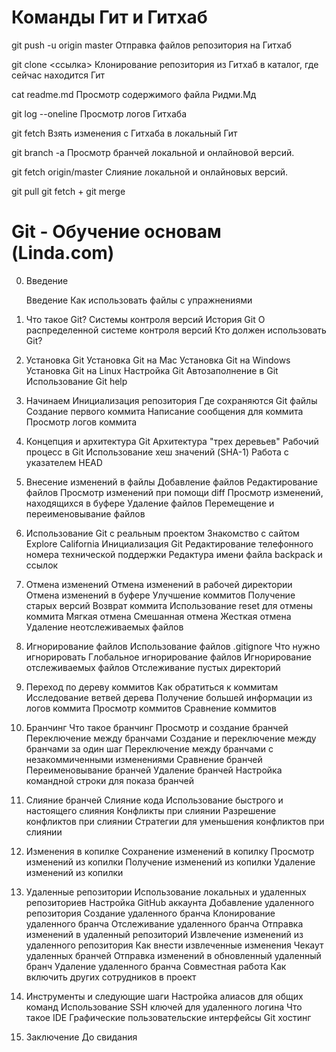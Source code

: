# Команды Гит и Гитхаб

git push -u origin master    Отправка файлов репозитория на Гитхаб

git clone <ссылка>    Клонирование репозитория из Гитхаб в каталог, где сейчас находится Гит

cat readme.md    Просмотр содержимого файла Ридми.Мд

git log --oneline    Просмотр логов Гитхаба

git fetch    Взять изменения с Гитхаба в локальный Гит

git branch -a    Просмотр бранчей локальной и онлайновой версий.

git fetch origin/master    Слияние локальной и онлайновых версий.

git pull    git fetch + git merge

# Git - Обучение основам (Linda.com)

0. Введение

	Введение
	Как использовать файлы с упражнениями
1. Что такое Git?
	Системы контроля версий
	История Git
	О распределенной системе контроля версий
	Кто должен использовать Git?
2. Установка Git
	Установка Git на Mac
	Установка Git на Windows
	Установка Git на Linux
	Настройка Git
	Автозаполнение в Git 
	Использование Git help
3. Начинаем
	Инициализация репозитория
	Где сохраняются Git файлы
	Создание первого коммита
	Написание сообщения для коммита
	Просмотр логов коммита
4. Концепция и архитектура Git
	Архитектура "трех деревьев"
	Рабочий процесс в Git 
	Использование хеш значений (SHA-1)
	Работа с указателем HEAD
5. Внесение изменений в файлы
	Добавление файлов
	Редактирование файлов
	Просмотр изменений при помощи diff
	Просмотр изменений, находящихся в буфере
	Удаление файлов
	Перемещение и переименовывание файлов
6. Использование Git с реальным проектом
	Знакомство с сайтом Explore California
	Инициализация Git
	Редактирование телефонного номера технической поддержки
	Редактура имени файла backpack и ссылок
7. Отмена изменений
	Отмена изменений в рабочей директории
	Отмена изменений в буфере
	Улучшение коммитов
	Получение старых версий
	Возврат коммита
	Использование reset для отмены коммита
	Мягкая отмена
	Смешанная отмена
	Жесткая отмена
	Удаление неотслеживаемых файлов
8. Игнорирование файлов
	Использование файлов .gitignore 
	Что нужно игнорировать
	Глобальное игнорирование файлов
	Игнорирование отслеживаемых файлов
	Отслеживание пустых директорий
9. Переход по дереву коммитов
	Как обратиться к коммитам
	Исследование ветвей дерева
	Получение большей информации из логов коммита
	Просмотр коммитов
	Сравнение коммитов
10. Бранчинг
	Что такое бранчинг
	Просмотр и создание бранчей
	Переключение между бранчами
	Создание и переключение между бранчами за один шаг
	Переключение между бранчами с незакоммиченными изменениями
	Сравнение бранчей
	Переименовывание бранчей
	Удаление бранчей
	Настройка командной строки для показа бранчей
11. Слияние бранчей 
	Слияние кода
	Использование быстрого и настоящего слияния
	Конфликты при слиянии
	Разрешение конфликтов при слиянии
	Стратегии для уменьшения конфликтов при слиянии
12. Изменения в копилке
	Сохранение изменений в копилку
	Просмотр изменений из копилки
	Получение изменений из копилки
	Удаление изменений из копилки
13. Удаленные репозитории
	Использование локальных и удаленных репозиториев
	Настройка GitHub аккаунта
	Добавление удаленного репозитория
	Создание удаленного бранча
	Клонирование удаленного бранча
	Отслеживание удаленного бранча
	Отправка изменений в удаленный репозиторий
	Извлечение изменений из удаленного репозитория
	Как внести извлеченные изменения
	Чекаут удаленных бранчей
	Отправка изменений в обновленный удаленный бранч
	Удаление удаленного бранча
	Совместная работа
	Как включить других сотрудников в проект
14. Инструменты и следующие шаги
	Настройка алиасов для общих команд
	Использование SSH ключей для удаленного логина
	Что такое IDE
	Графические пользовательские интерфейсы
	Git хостинг
15. Заключение
	До свидания



